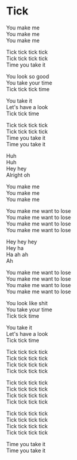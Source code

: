 # Tick  

You make me  
You make me  
You make me  

Tick tick tick tick  
Tick tick tick tick  
Time you take it  

You look so good  
You take your time  
Tick tick tick time  

You take it  
Let's have a look  
Tick tick time  

Tick tick tick tick  
Tick tick tick tick  
Time you take it  
Time you take it  

Huh  
Huh  
Hey hey  
Alright oh  

You make me  
You make me  
You make me  

You make me want to lose  
You make me want to lose  
You make me want to lose  
You make me want to lose  

Hey hey hey  
Hey ha  
Ha ah ah  
Ah  

You make me want to lose  
You make me want to lose  
You make me want to lose  
You make me want to lose  

You look like shit  
You take your time  
Tick tick time  

You take it  
Let's have a look  
Tick tick time  

Tick tick tick tick  
Tick tick tick tick  
Tick tick tick tick  
Tick tick tick tick  

Tick tick tick tick  
Tick tick tick tick  
Tick tick tick tick  
Tick tick tick tick  

Tick tick tick tick  
Tick tick tick tick  
Tick tick tick tick  
Tick tick tick tick  

Time you take it  
Time you take it  
